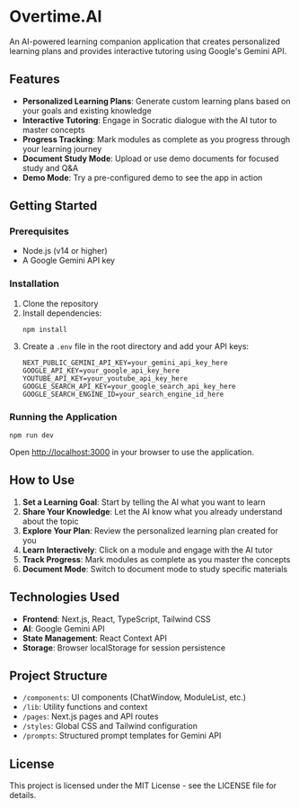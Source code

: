 # Overtime.AI

An AI-powered learning companion application that creates personalized learning plans and provides interactive tutoring using Google's Gemini API.

## Features

- **Personalized Learning Plans**: Generate custom learning plans based on your goals and existing knowledge
- **Interactive Tutoring**: Engage in Socratic dialogue with the AI tutor to master concepts
- **Progress Tracking**: Mark modules as complete as you progress through your learning journey
- **Document Study Mode**: Upload or use demo documents for focused study and Q&A
- **Demo Mode**: Try a pre-configured demo to see the app in action

## Getting Started

### Prerequisites

- Node.js (v14 or higher)
- A Google Gemini API key

### Installation

1. Clone the repository
2. Install dependencies:
   ```
   npm install
   ```
3. Create a `.env` file in the root directory and add your API keys:
   ```
   NEXT_PUBLIC_GEMINI_API_KEY=your_gemini_api_key_here
   GOOGLE_API_KEY=your_google_api_key_here
   YOUTUBE_API_KEY=your_youtube_api_key_here
   GOOGLE_SEARCH_API_KEY=your_google_search_api_key_here
   GOOGLE_SEARCH_ENGINE_ID=your_search_engine_id_here
   ```

### Running the Application

```
npm run dev
```

Open [http://localhost:3000](http://localhost:3000) in your browser to use the application.

## How to Use

1. **Set a Learning Goal**: Start by telling the AI what you want to learn
2. **Share Your Knowledge**: Let the AI know what you already understand about the topic
3. **Explore Your Plan**: Review the personalized learning plan created for you
4. **Learn Interactively**: Click on a module and engage with the AI tutor
5. **Track Progress**: Mark modules as complete as you master the concepts
6. **Document Mode**: Switch to document mode to study specific materials

## Technologies Used

- **Frontend**: Next.js, React, TypeScript, Tailwind CSS
- **AI**: Google Gemini API
- **State Management**: React Context API
- **Storage**: Browser localStorage for session persistence

## Project Structure

- `/components`: UI components (ChatWindow, ModuleList, etc.)
- `/lib`: Utility functions and context
- `/pages`: Next.js pages and API routes
- `/styles`: Global CSS and Tailwind configuration
- `/prompts`: Structured prompt templates for Gemini API

## License

This project is licensed under the MIT License - see the LICENSE file for details.

